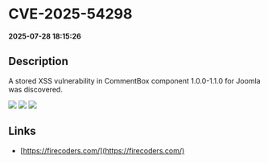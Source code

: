 # CVE-2025-54298

**2025-07-28 18:15:26**

## Description
A stored XSS vulnerability in CommentBox component 1.0.0-1.1.0 for Joomla was discovered.

![](https://img.shields.io/static/v1?label=Score&message=9.4&color=red)
![](https://img.shields.io/static/v1?label=Severity&message=CRITICAL&color=red)
![](https://img.shields.io/static/v1?label=CWE&message=XSS&color=green)

## Links
- [https://firecoders.com/](https://firecoders.com/)
